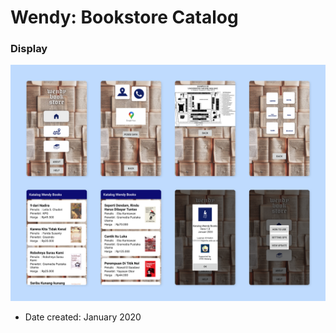 # Wendy: Bookstore Catalog

### Display
![Display](https://raw.githubusercontent.com/luqmanherifa/luqman-herifa-personal-portfolio-v2/main/src/images/mobile_wendy.png)

- Date created: January 2020
